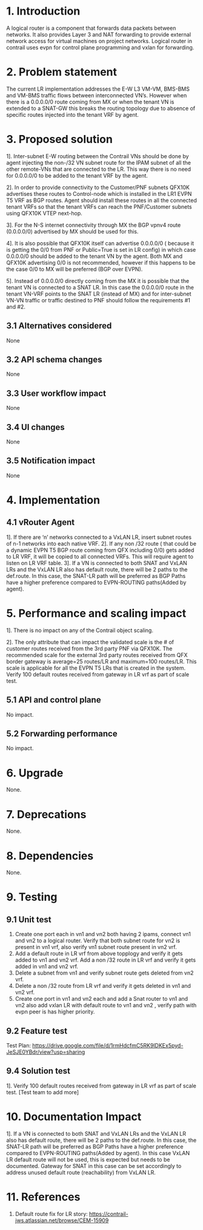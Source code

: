 
# 1. Introduction

A logical router is a  component that forwards data packets between networks. It also provides Layer 3 and NAT forwarding to provide external network access for virtual machines on project networks. Logical router in contrail uses evpn for control plane programming and vxlan for forwarding.

# 2. Problem statement

The current LR implementation addresses the E-W L3 VM-VM, BMS-BMS and VM-BMS traffic flows between interconnected VN’s. However when there is a 0.0.0.0/0 route coming from MX or when the tenant VN is extended to a SNAT-GW this breaks the routing topology due to absence of specific routes injected into the tenant VRF by agent.

# 3. Proposed solution

1]. Inter-subnet E-W routing between the Contrail VNs should be done by agent injecting the non-/32 VN subnet route for the IPAM subnet of all the other remote-VNs that are connected to the LR. This way there is no need for 0.0.0.0/0 to be added to the tenant VRF by the agent.

2]. In order to provide connectivity to the Customer/PNF subnets QFX10K advertises these routes to Control-node which is installed in the LR1 EVPN T5 VRF as BGP routes. Agent should install these routes in all the connected tenant VRFs so that the tenant VRFs can reach the PNF/Customer subnets using QFX10K VTEP next-hop.

3]. For the N-S internet connectivity through MX the BGP vpnv4 route (0.0.0.0/0) advertised by MX should be used for this.

4]. It is also possible that QFX10K itself can advertise 0.0.0.0/0 ( because it is getting the 0/0 from PNF or Public=True is set in LR config) in which case 0.0.0.0/0 should be added to the tenant VN by the agent. Both MX and QFX10K advertising 0/0 is not recommended, however if this happens to be the case 0/0 to MX will be preferred (BGP over EVPN).

5]. Instead of 0.0.0.0/0 directly coming from the MX it is possible that the tenant VN is connected to a SNAT LR. In this case the 0.0.0.0/0 route in the tenant VN-VRF points to the SNAT LR (instead of MX) and for inter-subnet VN-VN traffic or traffic destined to PNF should follow the requirements #1 and #2.

## 3.1 Alternatives considered

None

## 3.2 API schema changes

None

## 3.3 User workflow impact

None

## 3.4 UI changes

None

## 3.5 Notification impact

None

# 4. Implementation

## 4.1 vRouter Agent

1]. If there are ‘n’ networks connected to a VxLAN LR, insert subnet routes of n-1 networks into each native VRF.
2]. If any non /32 route ( that could be a dynamic EVPN T5 BGP route coming from QFX including 0/0) gets added to LR VRF, it will be copied to all connected VRFs. This will require agent to listen on LR VRF table.
3]. If a VN is connected to both SNAT and VxLAN LRs and the VxLAN LR also has default route, there will be 2 paths to the def.route.
In this case, the SNAT-LR path will be preferred as BGP Paths have a higher preference compared to EVPN-ROUTING paths(Added by agent).

# 5. Performance and scaling impact

1]. There is no impact on any of the Contrail object scaling.

2]. The only attribute that can impact the validated scale is the # of customer routes received from the 3rd party PNF via QFX10K. The recommended scale for the external 3rd party routes received from QFX border gateway is average=25 routes/LR and maximum=100 routes/LR. This scale is applicable for all the EVPN T5 LRs that is created in the system. Verify 100 default routes received from gateway in LR vrf as part of scale test.

## 5.1 API and control plane

No impact.

## 5.2 Forwarding performance

No impact.

# 6. Upgrade

None.

# 7. Deprecations

None.

# 8. Dependencies

None.

# 9. Testing

## 9.1 Unit test
1.  Create one port each in vn1 and vn2 both having 2 ipams, connect vn1 and vn2 to a logical router.
    Verify that both subnet route for vn2 is present in vn1 vrf, also verify vn1 subnet route present
    in vn2 vrf.
2.  Add a default route in LR vrf from above topplogy and verify it gets added to vn1 and vn2 vrf.
    Add a non /32 route in LR vrf and verify it gets added in vn1 and vn2 vrf.
3.  Delete a subnet from vn1 and verify subnet route gets deleted from vn2 vrf.
4.  Delete a non /32 route from LR vrf and verify it gets deleted in vn1 and vn2 vrf. 
5.  Create one port in vn1 and vn2 each and add a Snat router to vn1 and vn2 also add
    vxlan LR with default route to vn1 and vn2 , verify path with evpn peer is has higher priority.

## 9.2 Feature test

Test Plan: https://drive.google.com/file/d/1rmHdcfmC5RK9lDKEx5pyd-JeSJE0YBdr/view?usp=sharing

## 9.4 Solution test

1]. Verify 100 default routes received from gateway in LR vrf as part of scale test.
[Test team to add more]

# 10. Documentation Impact

1]. If a VN is connected to both SNAT and VxLAN LRs and the VxLAN LR also has default route, there will be 2 paths to the def.route.
In this case, the SNAT-LR path will be preferred as BGP Paths have a higher preference compared to EVPN-ROUTING paths(Added by agent).
In this case VxLAN LR default route will not be used, this is expected but needs to be documented. Gateway for SNAT in this case can
be set accordingly to address unused default route (reachability) from VxLAN LR.

# 11. References

1. Default route fix for LR story: https://contrail-jws.atlassian.net/browse/CEM-15909

